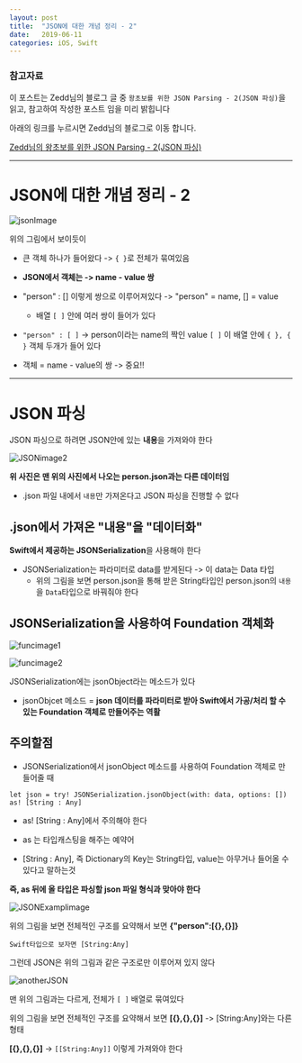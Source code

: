 ```yaml
---
layout: post
title:  "JSON에 대한 개념 정리 - 2"
date:   2019-06-11
categories: iOS, Swift
---
```


### 참고자료

이 포스트는 Zedd님의 블로그 글 중 `왕초보를 위한 JSON Parsing - 2(JSON 파싱)`을 읽고, 참고하여 작성한 포스트 임을 미리 밝힙니다

아래의 링크를 누르시면 Zedd님의 블로그로 이동 합니다.

[Zedd님의 왕초보를 위한 JSON Parsing - 2(JSON 파싱)](https://zeddios.tistory.com/148?category=685736)

---

# JSON에 대한 개념 정리 - 2

![jsonImage](https://user-images.githubusercontent.com/42841888/59244098-00301680-8c4e-11e9-9922-879ff1f2a35a.png)

위의 그림에서 보이듯이

- 큰 객체 하나가 들어왔다 -> `{ }`로 전체가 묶여있음

- **JSON에서 객체는 -> name - value 쌍**

- "person" : [] 이렇게 쌍으로 이루어져있다 -> "person" = name, [] = value
    - 배열 `[ ]` 안에 여러 쌍이 들어가 있다
    
- `"person" : [ ]` -> person이라는 name의 짝인 value `[ ]` 이 배열 안에 `{ }, { }` 객체 두개가 들어 있다

- 객체 = name - value의 쌍 -> 중요!!

---

# JSON 파싱

JSON 파싱으로 하려면 JSON안에 있는 **내용**을 가져와야 한다

![JSONimage2](https://user-images.githubusercontent.com/42841888/59244120-10e08c80-8c4e-11e9-8b45-7c6ccd0166b3.png)

**위 사진은 맨 위의 사진에서 나오는 person.json과는 다른 데이터임**

- .json 파일 내에서 `내용`만 가져온다고 JSON 파싱을 진행할 수 없다

## .json에서 가져온 "내용"을 "데이터화"

**Swift에서 제공하는 JSONSerialization**을 사용해야 한다

- JSONSerialization는 파라미터로 data를 받게된다 -> 이 data는 Data 타입
    - 위의 그림을 보면 person.json을 통해 받은 String타입인 person.json의 `내용`을 `Data`타입으로 바꿔줘야 한다
    
## JSONSerialization을 사용하여 Foundation 객체화

![funcimage1](https://user-images.githubusercontent.com/42841888/59244186-65840780-8c4e-11e9-8d96-8e04eafa1692.png)

![funcimage2](https://user-images.githubusercontent.com/42841888/59244201-7af93180-8c4e-11e9-8c4a-3b0719c47a73.png)

JSONSerialization에는 jsonObject라는 메소드가 있다

- jsonObjcet 메소드 = **json 데이터를 파라미터로 받아 Swift에서 가공/처리 할 수 있는 Foundation 객체로 만들어주는 역활**

## 주의할점

- JSONSerialization에서 jsonObject 메소드를 사용하여 Foundation 객체로 만들어줄 때 

```
let json = try! JSONSerialization.jsonObject(with: data, options: []) as! [String : Any]
```

- as! [String : Any]에서 주의해야 한다

- as 는 타입캐스팅을 해주는 예약어

- [String : Any], 즉 Dictionary의 Key는 String타입, value는 아무거나 들어올 수 있다고 말하는것

**즉, as 뒤에 올 타입은 파싱할 json 파일 형식과 맞아야 한다**

![JSONExamplimage](https://user-images.githubusercontent.com/42841888/59244098-00301680-8c4e-11e9-9922-879ff1f2a35a.png)

위의 그림을 보면 전체적인 구조를 요약해서 보면 **{"person":[{},{}]}**

`Swift타입으로 보자면 [String:Any]`

그런데 JSON은 위의 그림과 같은 구조로만 이루어져 있지 않다

![anotherJSON](https://user-images.githubusercontent.com/42841888/59244212-86e4f380-8c4e-11e9-95cf-8bc98e981b8e.png)

맨 위의 그림과는 다르게, 전체가 `[ ]` 배열로 묶여있다

위의 그림을 보면 전체적인 구조를 요약해서 보면 **[{},{},{}]** -> [String:Any]와는 다른 형태

**[{},{},{}]** -> `[[String:Any]]` 이렇게 가져와야 한다
